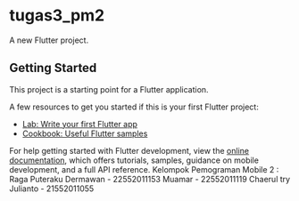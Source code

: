 # tugas3_pm2

A new Flutter project.

## Getting Started

This project is a starting point for a Flutter application.

A few resources to get you started if this is your first Flutter project:

- [Lab: Write your first Flutter app](https://docs.flutter.dev/get-started/codelab)
- [Cookbook: Useful Flutter samples](https://docs.flutter.dev/cookbook)

For help getting started with Flutter development, view the
[online documentation](https://docs.flutter.dev/), which offers tutorials,
samples, guidance on mobile development, and a full API reference.
Kelompok Pemograman Mobile 2 : Raga Puteraku Dermawan - 22552011153 Muamar - 22552011119 Chaerul try Julianto - 21552011055